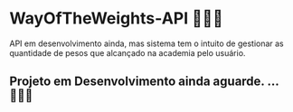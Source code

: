 # WayOfTheWeights-API 🏋🏽‍♂️

API em desenvolvimento ainda, mas sistema tem o intuito de gestionar as quantidade de pesos que alcançado na academia pelo usuário.

## Projeto em Desenvolvimento ainda aguarde. ... 👩🏽‍🍼
